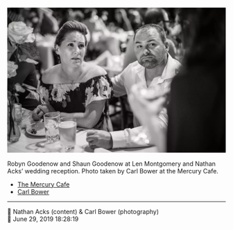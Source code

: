 ![Robyn and Shaun Goodenow at Len Montgomery and Nathan Acks’ wedding reception](assets/1f7f439cdf3711451b4cf0e8f64f5456.webp)

Robyn Goodenow and Shaun Goodenow at Len Montgomery and Nathan Acks’ wedding reception. Photo taken by Carl Bower at the Mercury Cafe.

* [The Mercury Cafe](http://mercurycafe.com)
* [Carl Bower](https://carlbowerphotos.com)

- - - -

<span aria-hidden="true">👥</span> Nathan Acks (content) & Carl Bower (photography)  
<span aria-hidden="true">📅</span> June 29, 2019 18:28:19
